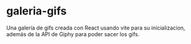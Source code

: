 # galeria-gifs

Una galería de gifs creada con React usando vite para su inicializacion,
además de la API de Giphy para poder sacer los gifs.
